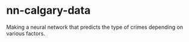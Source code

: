 # nn-calgary-data
Making a neural network that predicts the type of crimes depending on various factors.
